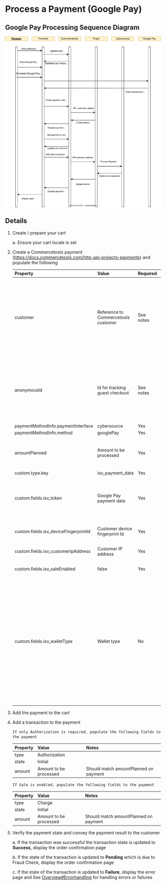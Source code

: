# Process a Payment (Google Pay)

## Google Pay Processing Sequence Diagram

![Google Pay Processing flow](images/Flow-Diagram-GooglePay.svg)

## Details

1.  Create / prepare your cart

    a. Ensure your cart locale is set

2.  Create a Commercetools payment
    (https://docs.commercetools.com/http-api-projects-payments) and
    populate the following

    | Property                              | Value                               | Required  | Notes                                                                                                                                                                                                                                                                                                                                                                                                                                                                                                                                                                                                                                                                                                |
    | ------------------------------------- | ----------------------------------- | --------- | ---------------------------------------------------------------------------------------------------------------------------------------------------------------------------------------------------------------------------------------------------------------------------------------------------------------------------------------------------------------------------------------------------------------------------------------------------------------------------------------------------------------------------------------------------------------------------------------------------------------------------------------------------------------------------------------------------- |
    | customer                              | Reference to Commercetools customer | See notes | Required for non-guest checkout. If using MyPayments API this will automatically be set to the logged in customer. One of customer or anonymousId must be populated                                                                                                                                                                                                                                                                                                                                                                                                                                                                                                                                  |
    | anonymousId                           | Id for tracking guest checkout      | See notes | Required for guest checkout. If using MyPayments API this will automatically be set. One of customer or anonymousId must be populated                                                                                                                                                                                                                                                                                                                                                                                                                                                                                                                                                                |
    | paymentMethodInfo.paymentInterface    | cybersource                         | Yes       |                                                                                                                                                                                                                                                                                                                                                                                                                                                                                                                  |
    | paymentMethodInfo.method              | googlePay                           | Yes       |                                                                                                                                                                                                                                                                                                                                                                                                                       |
    | amountPlanned                         | Amount to be processed                | Yes       | Should match cart gross total, unless split payments are being used                                                                                                                                                                                                                                                                                                                                                                                                                                                                                                                                                                                                                                  |
    | custom.type.key                    | isv_payment_data                    | Yes       |                                                                                                                                                                     |
    | custom.fields.isv_token               | Google Pay payment data             | Yes       | Obtain the base64 encoded value of 'token' field from google Pay paymentData                                                                                                                                                                                                                                                                                                                                                                                                                                                                                                                                                                                                                  |
    | custom.fields.isv_deviceFingerprintId | Customer device fingerprint Id      | Yes       | Refer [Device Fingerprinting](./Decision-Manager.md#a-namedevicefingerprintingadevice-fingerprinting) to generate this value |
    | custom.fields.isv_customerIpAddress | Customer IP address | Yes | Populated from client-side libraries |
    | custom.fields.isv_saleEnabled               | false             | Yes       | Set the value to true if sale is enabled           |
    | custom.fields.isv_walletType                | Wallet type | No  |   This value is required if walletType is to be passed in authorization. Refer [Cybersource Processing a Payment](https://developer.cybersource.com/api-reference-assets/index.html#payments_payments_process-a-payment) for more information about the wallet type value to be passed. It is supported only for ApplePay, ClicktoPay and GooglePay payment methods|  
    

3.  Add the payment to the cart

4.  Add a transaction to the payment 

        If only Authorization is required, populate the following fields to the payment


    | Property | Value               | Notes                                 |
    | -------- | ------------------- | ------------------------------------- |
    | type     | Authorization       |                                       |
    | state    | Initial             |                                       |
    | amount   | Amount to be processed | Should match amountPlanned on payment |
    

        If Sale is enabled, populate the following fields to the payment


    | Property | Value               | Notes                                 |
    | -------- | ------------------- | ------------------------------------- |
    | type     | Charge              |                                       |
    | state    | Initial             |                                       |
    | amount   | Amount to be processed | Should match amountPlanned on payment |

5.  Verify the payment state and convey the payment result to the customer

    a. If the transaction was successful the transaction state is updated to **Success**, display the order confirmation page 

    b. If the state of the transaction is updated to **Pending** which is due to Fraud Check, display the order confirmation page 

    c. If the state of the transaction is updated to **Failure**, display the error page and See [Overview\#Errorhandling](Overview.md#Errorhandling) for handling errors or failures
